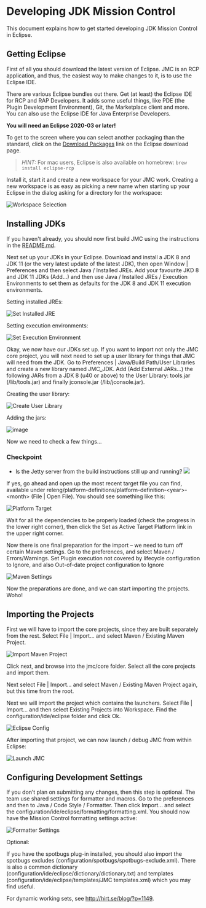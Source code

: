 # Developing JDK Mission Control
This document explains how to get started developing JDK Mission Control in Eclipse.

## Getting Eclipse
First of all you should download the latest version of Eclipse. JMC is an RCP application, and thus, the easiest way to make changes to it, is to use the Eclipse IDE.

There are various Eclipse bundles out there. Get (at least) the Eclipse IDE for RCP and RAP Developers. It adds some useful things, like PDE (the Plugin Development Environment), Git, the Marketplace client and more. You can also use the Eclipse IDE for Java Enterprise Developers.

**You will need an Eclipse 2020-03 or later!**

To get to the screen where you can select another packaging than the standard, click on the [Download Packages](https://www.eclipse.org/downloads/eclipse-packages) link on the Eclipse download page.

> *HINT:* For mac users, Eclipse is also available on homebrew: `brew install eclipse-rcp`

Install it, start it and create a new workspace for your JMC work. Creating a new workspace is as easy as picking a new name when starting up your Eclipse in the dialog asking for a directory for the workspace:

![Workspace Selection](images/workspace.png)

## Installing JDKs
If you haven't already, you should now first build JMC using the instructions in the [README.md](../../README.md).

Next set up your JDKs in your Eclipse. Download and install a JDK 8 and JDK 11 (or the very latest update of the latest JDK), then open Window | Preferences and then select Java / Installed JREs. Add your favourite JKD 8 and JDK 11 JDKs (Add…) and then use Java / Installed JREs / Execution Environments to set them as defaults for the JDK 8 and JDK 11 execution environments.

Setting installed JREs:

![Set Installed JRE](images/setinstalledjre.png)

Setting execution environments:

![Set Execution Environment](images/setexecutionenvironment.png)

Okay, we now have our JDKs set up. If you want to import not only the JMC core project, you will next need to set up a user library for things that JMC will need from the JDK. Go to Preferences | Java/Build Path/User Libraries and create a new library named JMC_JDK. Add (Add External JARs…) the following JARs from a JDK 8 (u40 or above) to the User Library: tools.jar (/lib/tools.jar) and finally jconsole.jar (/lib/jconsole.jar).

Creating the user library:

![Create User Library](images/createuserlibrary.png)

Adding the jars:

![image](images/addingjars.png)

Now we need to check a few things…

### Checkpoint
* Is the Jetty server from the build instructions still up and running? ![](images/p2site.png)


If yes, go ahead and open up the most recent target file you can find, available under releng/platform-definitions/platform-definition-&lt;year&gt;-&lt;month&gt; (File | Open File). You should see something like this:

![Platform Target](images/platformtarget.png)

Wait for all the dependencies to be properly loaded (check the progress in the lower right corner), then click the Set as Active Target Platform link in the upper right corner.

Now there is one final preparation for the import – we need to turn off certain Maven settings. Go to the preferences, and select Maven / Errors/Warnings. Set Plugin execution not covered by lifecycle configuration to Ignore, and also Out-of-date project configuration to Ignore

![Maven Settings](images/mavensettings.png)

Now the preparations are done, and we can start importing the projects. Woho!

## Importing the Projects
First we will have to import the core projects, since they are built separately from the rest. Select File | Import… and select Maven / Existing Maven Project.

![Import Maven Project](images/importmaven.png)

Click next, and browse into the jmc/core folder. Select all the core projects and import them.

Next select File | Import… and select Maven / Existing Maven Project again, but this time from the root.

Next we will import the project which contains the launchers. Select File | Import… and then select Existing Projects into Workspace. Find the configuration/ide/eclipse folder and click Ok.

![Eclipse Config](images/eclipseconfig.png)

After importing that project, we can now launch / debug JMC from within Eclipse:

![Launch JMC](images/launchjmc.png)

## Configuring Development Settings
If you don’t plan on submitting any changes, then this step is optional. The team use shared settings for formatter and macros. Go to the preferences and then to Java / Code Style / Formatter. Then click Import… and select the configuration/ide/eclipse/formatting/formatting.xml. You should now have the Mission Control formatting settings active:

![Formatter Settings](images/formattersettings.png)

Optional:

If you have the spotbugs plug-in installed, you should also import the spotbugs excludes (configuration/spotbugs/spotbugs-exclude.xml). There is also a common dictionary (configuration/ide/eclipse/dictionary/dictionary.txt) and templates (configuration/ide/eclipse/templates/JMC templates.xml) which you may find useful.

For dynamic working sets, see http://hirt.se/blog/?p=1149.

